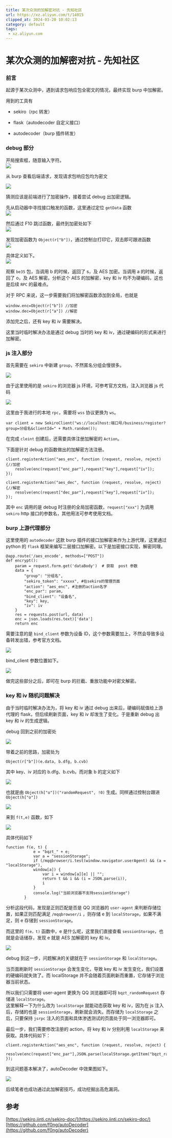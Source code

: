 ```yaml
---
title: 某次众测的加解密对抗 - 先知社区
url: https://xz.aliyun.com/t/14015
clipped_at: 2024-03-20 10:02:13
category: default
tags: 
 - xz.aliyun.com
---
```



# 某次众测的加解密对抗 - 先知社区

### 前言

起源于某次众测中，遇到请求包响应包全密文的情况，最终实现 burp 中加解密。

用到的工具有

-   sekiro（rpc 转发）
    
-   flask（autodecoder 自定义接口）
    
-   autodecoder（burp 插件转发）
    

### debug 部分

开局搜索框，随意输入字符。  
[![](assets/1710900133-9a6d38c1d7792aca9db74fa112ea678e.png)](https://xzfile.aliyuncs.com/media/upload/picture/20240301215726-a2b5a30e-d7d3-1.png)

从 burp 查看后端请求，发现请求包响应包均为密文

[![](assets/1710900133-84a6be80b324791c257c0c78b6b9a9c3.png)](https://xzfile.aliyuncs.com/media/upload/picture/20240301215801-b7e467a6-d7d3-1.png)

猜测应该是前端进行了加密操作，接着尝试 debug 出加密逻辑。

先从启动器中寻找接口触发的函数，这里通过定位 `getData` 函数  
[![](assets/1710900133-d862b12a930e5c7113b391272e4d68dd.png)](https://xzfile.aliyuncs.com/media/upload/picture/20240301215844-d19caad2-d7d3-1.png)

然后通过 F10 跳过函数，最终到加密处如下  
[![](assets/1710900133-80c18abce8245894557f2dc2a26a3a35.png)](https://xzfile.aliyuncs.com/media/upload/picture/20240301221602-3c04bbd8-d7d6-1.png)

发现加密函数为 `Object(r["b"])`，通过控制台打印它，双击即可跟进函数  
[![](assets/1710900133-0bbd248a10134c966547a5ff52f8d1b2.png)](https://xzfile.aliyuncs.com/media/upload/picture/20240301221642-53a2bb5a-d7d6-1.png)

具体定义如下。  
[![](assets/1710900133-d260b2065d36909a1734d6300cbcc462.png)](https://xzfile.aliyuncs.com/media/upload/picture/20240301220118-2cf0297c-d7d4-1.png)

观察 `be35` 包，当调用 b 的时候，返回了 s，及 AES 加密。当调用 a 的时候，返回了 o，及 AES 解密。分析这个 AES 的加解密，key 和 iv 均不为硬编码，这也是后续 `RPC` 的最难点。

对于 RPC 来说，这一步需要我们将加解密函数添加到全局，也就是

```plain
window.enc=Object(r["b"]) //加密
window.dec=Object(r["a"]) //解密
```

添加完之后，还有 key 和 iv 需要解决。

这里当时临时解决办法是通过 debug 当时的 key 和 iv，通过硬编码的形式来进行加解密。

### js 注入部分

首先需要在 `sekiro` 中新建 `group`，不然匿名分组会慢很多。

[![](assets/1710900133-904de3f41ca67906bc2abf37797b6bfb.png)](https://xzfile.aliyuncs.com/media/upload/picture/20240301220142-3b314d0e-d7d4-1.png)

由于这里使用的是 `sekiro` 的浏览器 js 环境，可参考官方文档，注入浏览器 js 代码

[![](assets/1710900133-faa9d0b29ed6cb0eec407c4f1ff8743e.png)](https://xzfile.aliyuncs.com/media/upload/picture/20240301220210-4bfd935e-d7d4-1.png)

这里由于我进行的本地 `rpc`，需要将 `wss` 协议更换为 `ws`。

```plain
var client = new SekiroClient("ws://localhost:端口号/business/register?group=分组名&clientId=" + Math.random());
```

在完成 `cleint` 创建后，还需要具体注册加解密的 `Action`。

下面是针对 debug 的函数做出的加解密方法注册。

```plain
client.registerAction("aes_enc", function (request, resolve, reject) {//加密
    resolve(enc(request["enc_par"],request["key"],request["iv"]); 
});

client.registerAction("aes_dec", function (request, resolve, reject) {//解密
    resolve(enc(request["dec_par"],request["key"],request["iv"]); 
});
```

其中 `enc` 调用的是 debug 时注册的全局加密函数，`request["xxx"]` 为调用 `sekiro` http 接口的参数名，其他用法可参考使用文档。

### burp 上游代理部分

这里使用的 `autodecoder` 这款 burp 插件的接口加解密来作为上游代理，这里通过 python 的 `flask` 框架来编写二层接口加解密。以下是加密接口实现，解密同理。

```plain
@app.route('/aes_encode', methods=["POST"])
def encrypt():
    param = request.form.get('dataBody')  # 获取  post 参数
    data = {
        "group": "分组名",
        "sekiro_token": "xxxxx", #在sekiro的管理页面
        "action": "aes_enc", #注册的action名字
        "enc_par": param,
        "bind_client": "设备名",
        "key": key,
        "iv": iv
    }
    res = requests.post(url, data)
    enc = json.loads(res.text)['data']
    return enc
```

需要注意的是 `bind_client` 参数为设备 ID，这个参数需要加上，不然会导致多设备转发出错，参考官方文档。

[![](assets/1710900133-f6c9202b0dd78a15039e3d55e498ff7c.png)](https://xzfile.aliyuncs.com/media/upload/picture/20240301220255-6735fb34-d7d4-1.png)

bind\_client 参数位置如下。

[![](assets/1710900133-80e783792278f7c05426bf5476c5b46f.png)](https://xzfile.aliyuncs.com/media/upload/picture/20240301220331-7c508c3c-d7d4-1.png)

做完这些部分之后，即可在 burp 的拦截、重放功能中对密文解密。

### key 和 iv 随机问题解决

由于当时临时解决办法为，将 key 和 iv 通过 debug 出来后，硬编码赋值给上游代理的 flask，但后续刷新页面，key 和 iv 却发生了变化。于是重新 debug 出 key 和 iv 的生成逻辑。

debug 回到之前的加密处

[![](assets/1710900133-8239031c8c534a09046b08cddc7b3602.png)](https://xzfile.aliyuncs.com/media/upload/picture/20240301220353-89cab892-d7d4-1.png)

带着之前的思路，加密处为

```plain
Object(r["b"])(e.data, b.dfg, b.cvb)
```

其中 key、iv 对应的 b.dfg、b.cvb。而对象 b 的定义如下

[![](assets/1710900133-64f6bc886797b3e86429898f4d7857cc.png)](https://xzfile.aliyuncs.com/media/upload/picture/20240301220428-9e5c3baa-d7d4-1.png)

也就是由 `Object(h["o"])("randomRequest", !0)` 生成。同样通过控制台跟进 `Object(h["o"])`

[![](assets/1710900133-298d44eeadab384da4f0946a7d17c759.png)](https://xzfile.aliyuncs.com/media/upload/picture/20240301220453-ad6424e6-d7d4-1.png)

来到 `f(t,e)` 函数，如下

[![](assets/1710900133-88bd6c626360901526d06e2394ed4683.png)](https://xzfile.aliyuncs.com/media/upload/picture/20240301220536-c6f05e7a-d7d4-1.png)

具体代码如下

```plain
function f(e, t) {
            e = "bqzt_" + e;
            var a = "sessionStorage";
            if (/mqqbrowser/i.test(window.navigator.userAgent) && (a = "localStorage"),
            window[a]) {
                var i = window[a][e] || "";
                return t && i && (i = JSON.parse(i)),
                i
            }
            console.log("当前浏览器不支持sessionStorage")
        }
```

分析这段代码，发现是正则匹配是否是 QQ 浏览器的 `user-agent` 来判断存储位置，如果正则匹配满足 `/mqqbrowser/i` ，则存储 e 到 `localStorage`，如果不满足，则 e 存储到 `sessionStorage`。

而这里的 `f(e，t)` 函数中，e 是什么呢，这里我们直接查看 `sessionStorage`，也就是会话储存，发现 e 就是 AES 加解密的 key 和 iv。

[![](assets/1710900133-96ae0d42d96fe6deb5dce1123b21d977.png)](https://xzfile.aliyuncs.com/media/upload/picture/20240301220557-d379c316-d7d4-1.png)

debug 到这一步，问题解决的关键就在于 `sessionStorage` 和 `localStorage`。

当页面刷新时 `sessionStorage` 会发生变化，导致 key 和 iv 发生变化，我们设置的硬编码就失效了。而 localStorage 并不会随着页面刷新而重置，它存储于浏览器当前状态。

所以我们只需要将 user-agent 更换为 QQ 浏览器即可将 `bqzt_randomRequest` 存储进 `localStorage`。  
这里解释一下为什么改为 `localStorage` 就能动态获取 key 和 iv，因为在 js 注入后，存储的也是 `sessionStorage`，刷新就会消失。而存储为 `localStorage` 之后，只要保持 `jsrpc` 注入的页面和具体渗透测试的页面处于同一浏览器即可。

最后一步，我们需要修改注册的 action，将 key 和 iv 分别利用 `localStorage` 来获取。具体代码如下：

```plain
client.registerAction("aes_enc", function (request, resolve, reject) {
    resolve(enc(request["enc_par"],JSON.parse(localStorage.getItem("bqzt_randomRequest")).dfg,JSON.parse(localStorage.getItem("bqzt_randomRequest")).cvb));
});
```

到这问题基本解决了，autoDecoder 中效果图如下。

[![](assets/1710900133-21ae84e6060ef141f08c1ff76f41f37e.png)](https://xzfile.aliyuncs.com/media/upload/picture/20240301220630-e73880d6-d7d4-1.png)

后续笔者也成功通过此加解密技巧，成功挖掘出高危漏洞。

## 参考

[https://sekiro.iinti.cn/sekiro-doc/](https://sekiro.iinti.cn/sekiro-doc/)  
[https://github.com/f0ng/autoDecoder](https://github.com/f0ng/autoDecoder)
